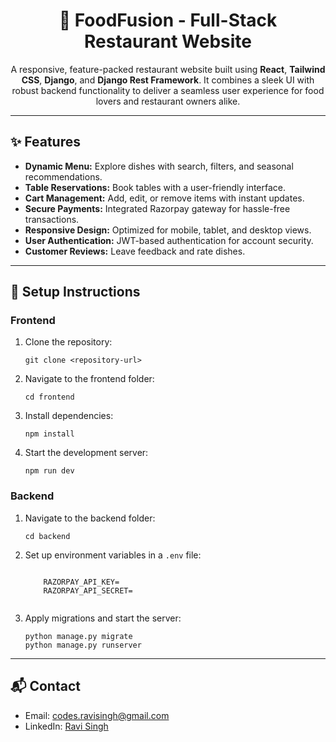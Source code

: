 <h1 align="center">🍴 FoodFusion - Full-Stack Restaurant Website</h1>

<p align="center">
  A responsive, feature-packed restaurant website built using <b>React</b>, <b>Tailwind CSS</b>, <b>Django</b>, and <b>Django Rest Framework</b>. It combines a sleek UI with robust backend functionality to deliver a seamless user experience for food lovers and restaurant owners alike.
</p>

---

<h2>✨ Features</h2>
<ul>
  <li><b>Dynamic Menu:</b> Explore dishes with search, filters, and seasonal recommendations.</li>
  <li><b>Table Reservations:</b> Book tables with a user-friendly interface.</li>
  <li><b>Cart Management:</b> Add, edit, or remove items with instant updates.</li>
  <li><b>Secure Payments:</b> Integrated Razorpay gateway for hassle-free transactions.</li>
  <li><b>Responsive Design:</b> Optimized for mobile, tablet, and desktop views.</li>
  <li><b>User Authentication:</b> JWT-based authentication for account security.</li>
  <li><b>Customer Reviews:</b> Leave feedback and rate dishes.</li>
</ul>

---

<h2>📂 Setup Instructions</h2>

<h3>Frontend</h3>
<ol>
  <li>Clone the repository:
    <pre><code>git clone &lt;repository-url&gt;</code></pre>
  </li>
  <li>Navigate to the frontend folder:
    <pre><code>cd frontend</code></pre>
  </li>
  <li>Install dependencies:
    <pre><code>npm install</code></pre>
  </li>
  <li>Start the development server:
    <pre><code>npm run dev</code></pre>
  </li>
</ol>

<h3>Backend</h3>
<ol>
  <li>Navigate to the backend folder:
    <pre><code>cd backend</code></pre>
  </li>
  <li>Set up environment variables in a <code>.env</code> file:
    <pre><code>
    RAZORPAY_API_KEY=<your_key>
    RAZORPAY_API_SECRET=<your_secret>
    </code></pre>
  </li>
  <li>Apply migrations and start the server:
    <pre><code>python manage.py migrate
python manage.py runserver</code></pre>
  </li>
</ol>

---

<h2>📬 Contact</h2>
<ul>
  <li>Email: <a href="mailto:codes.ravisingh@gmail.com">codes.ravisingh@gmail.com</a></li>
  <li>LinkedIn: <a href="https://www.linkedin.com/in/ravi-singh-53894933a" target="_blank">Ravi Singh</a></li>
</ul>
